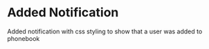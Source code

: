 # Added Notification
Added notification with css styling to show that a user was added to phonebook
